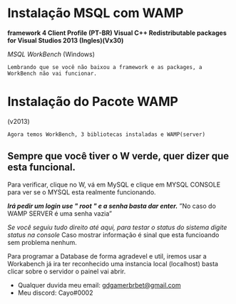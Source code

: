 # Instalação MSQL com WAMP
**framework 4 Client Profile (PT-BR)
Visual C++ Redistributable packages for Visual Studios 2013
(Ingles)(Vx30)**


*MSQL WorkBench*
(Windows)

`Lembrando que se você não baixou a framework e as packages,
a WorkBench não vai funcionar.`

# Instalação do Pacote WAMP
(v2013)

```
Agora temos WorkBench, 3 bibliotecas instaladas e WAMP(server)
```

## Sempre que você tiver o W verde, quer dizer que esta funcional.
Para verificar, clique no W, vá em MySQL e clique em MYSQL CONSOLE
para ver se o MYSQL esta realmente funcionando.

***Irá pedir um login use " root " e a senha basta dar enter.***
”No caso do WAMP SERVER é uma senha vazia”

*Se você seguiu tudo direito até aqui, para testar o status do sistema
digite status na console*
Caso mostrar informação é sinal que esta funcioando sem problema nenhum.


Para programar a Database de forma agradevel e util, iremos usar a Workabench
já ira ter reconhecido uma instancia local (localhost) basta clicar sobre o servidor
o painel vai abrir.



* Qualquer duvida meu email: gdgamerbrbet@gmail.com
* Meu discord: Cayo#0002
